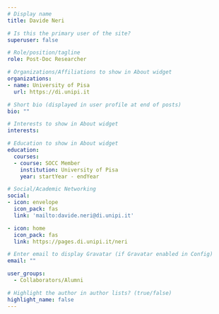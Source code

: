 ```yaml
---
# Display name
title: Davide Neri

# Is this the primary user of the site?
superuser: false

# Role/position/tagline
role: Post-Doc Researcher

# Organizations/Affiliations to show in About widget
organizations:
- name: University of Pisa
  url: https://di.unipi.it

# Short bio (displayed in user profile at end of posts)
bio: ""

# Interests to show in About widget
interests:

# Education to show in About widget
education:
  courses:
  - course: SOCC Member
    institution: University of Pisa
    year: startYear - endYear

# Social/Academic Networking
social:
- icon: envelope
  icon_pack: fas
  link: 'mailto:davide.neri@di.unipi.it'

- icon: home
  icon_pack: fas
  link: https://pages.di.unipi.it/neri

# Enter email to display Gravatar (if Gravatar enabled in Config)
email: ""

user_groups:
  - Collaborators/Alumni

# Highlight the author in author lists? (true/false)
highlight_name: false
---
```


